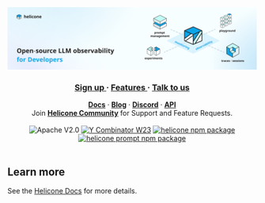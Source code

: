 ![Helicone GitHub Banner](https://github.com/Helicone/helicone/blob/main/bifrost/public/static/github-banner.png?raw=true)

<div align="center">
   <div>
      <h3>
         <a href="https://us.helicone.ai/signup">
            <strong>Sign up</strong>
         </a> · 
         <a href="https://docs.helicone.ai/getting-started/quick-start#explore-features">
            <strong>Features</strong>
         </a> · 
         <a href="https://www.helicone.ai/contact">
            <strong>Talk to us</strong>
         </a>
      </h3>
   </div>
   <div>
      <a href="https://docs.helicone.ai/getting-started/quick-start"><strong>Docs</strong></a> ·
      <a href="https://www.helicone.ai/blog"><strong>Blog</strong></a> · 
      <a href="https://discord.gg/bNd3NwpwZY"><strong>Discord</strong></a> · 
      <a href="https://docs.helicone.ai/rest/user/post-v1userquery"><strong>API</strong></a> 
   </div>
   <span> Join <a href="https://discord.gg/bNd3NwpwZY"><strong> Helicone Community</strong></a> for Support and Feature Requests.</span>
   <br/>
   <br/>
   <div>
      <img src="https://img.shields.io/badge/License-Apache%20V2.0-red.svg?style=flat-square" alt="Apache V2.0">
      <a href="https://www.ycombinator.com/companies/helicone"><img src="https://img.shields.io/badge/Y%20Combinator-W23-orange?style=flat-square" alt="Y Combinator W23"></a>
      <a href="https://www.npmjs.com/package/@helicone/helicone"><img src="https://img.shields.io/npm/v/@helicone/helicone?style=flat-square&label=npm+@helicone/helicone" alt="helicone npm package"></a>
      <a href="https://www.npmjs.com/package/@helicone/prompts"><img src="https://img.shields.io/npm/v/@helicone/helicone?style=flat-square&label=npm+@helicone/prompts" alt="helicone prompt npm package"></a>
   </div>
</div>
</br>

## Learn more

See the [Helicone Docs](https://docs.helicone.ai/getting-started/quick-start) for more details.
